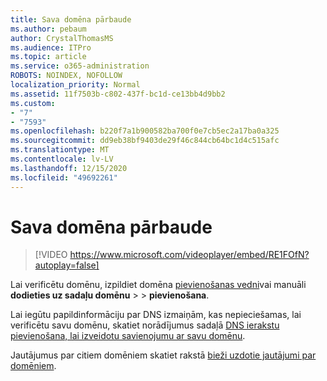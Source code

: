 ```yaml
---
title: Sava domēna pārbaude
ms.author: pebaum
author: CrystalThomasMS
ms.audience: ITPro
ms.topic: article
ms.service: o365-administration
ROBOTS: NOINDEX, NOFOLLOW
localization_priority: Normal
ms.assetid: 11f7503b-c802-437f-bc1d-ce13bb4d9bb2
ms.custom:
- "7"
- "7593"
ms.openlocfilehash: b220f7a1b900582ba700f0e7cb5ec2a17ba0a325
ms.sourcegitcommit: dd9eb38bf9403de29f46c844cb64bc1d4c515afc
ms.translationtype: MT
ms.contentlocale: lv-LV
ms.lasthandoff: 12/15/2020
ms.locfileid: "49692261"
---
```

# <a name="verify-your-domain"></a>Sava domēna pārbaude

> [!VIDEO https://www.microsoft.com/videoplayer/embed/RE1FOfN?autoplay=false]

Lai verificētu domēnu, izpildiet domēna [pievienošanas vedni](https://admin.microsoft.com/Adminportal#/Domains/Wizard)vai manuāli **dodieties uz sadaļu domēnu**  >    >  **pievienošana**.

Lai iegūtu papildinformāciju par DNS izmaiņām, kas nepieciešamas, lai verificētu savu domēnu, skatiet norādījumus sadaļā [DNS ierakstu pievienošana, lai izveidotu savienojumu ar savu domēnu](https://docs.microsoft.com/microsoft-365/admin/get-help-with-domains/create-dns-records-at-any-dns-hosting-provider).

Jautājumus par citiem domēniem skatiet rakstā [bieži uzdotie jautājumi par domēniem](https://docs.microsoft.com/microsoft-365/admin/setup/domains-faq).

